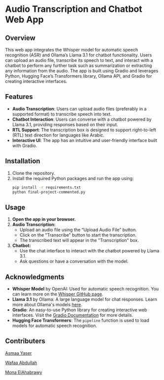 # Audio Transcription and Chatbot Web App

## Overview
This web app integrates the Whisper model for automatic speech recognition (ASR) and Ollama’s Llama 3.1 for chatbot functionality. Users can upload an audio file, transcribe its speech to text, and interact with a chatbot to perform any further task such as summarization or extracting any information from the audio. The app is built using Gradio and leverages Python, Hugging Face’s Transformers library, Ollama API, and Gradio for creating interactive interfaces.

## Features
- **Audio Transcription**: Users can upload audio files (preferably in a supported format) to transcribe speech into text.
- **Chatbot Interaction**: Users can converse with a chatbot powered by Llama 3.1, providing responses based on their input.
- **RTL Support**: The transcription box is designed to support right-to-left (RTL) text direction for languages like Arabic.
- **Interactive UI**: The app has an intuitive and user-friendly interface built with Gradio.

## Installation
1. Clone the repository.
2. Install the required Python packages and run the app using:
   ```bash
   pip install -r requirements.txt
   python final-project-commented.py


## Usage
1. **Open the app in your browser.**
2. **Audio Transcription:**
   - Upload an audio file using the “Upload Audio File” button.
   - Click on the "Transcribe" button to start the transcription.
   - The transcribed text will appear in the "Transcription" box.
3. **Chatbot:**
   - Use the chat interface to interact with the chatbot powered by Llama 3.1.
   - Ask questions or have a conversation with the model.


## Acknowledgments
- **Whisper Model** by OpenAI: Used for automatic speech recognition. You can learn more on the [Whisper GitHub page](https://github.com/openai/whisper).
- **Llama 3.1** by Ollama: A large language model for chat responses. Learn more about Ollama's models [here](https://ollama.com/).
- **Gradio**: An easy-to-use Python library for creating interactive web interfaces. Visit the [Gradio Documentation](https://gradio.app/) for more details.
- **Hugging Face Transformers**: The `pipeline` function is used to load models for automatic speech recognition.

## Contributers
[Asmaa Yaser](https://github.com/AsmaaYaser26)

[Wafaa Abdullah](https://github.com/Wafaa-Abdullah)

[Mona ElAhabrawy]()


